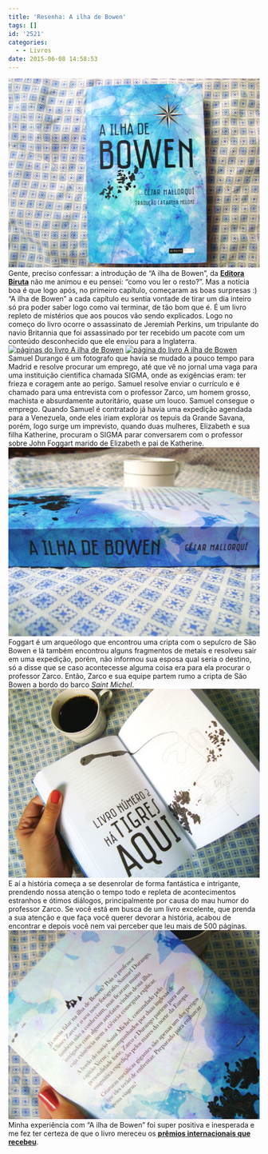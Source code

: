 ```yaml
---
title: 'Resenha: A ilha de Bowen'
tags: []
id: '2521'
categories:
  - - Livros
date: 2015-06-08 14:58:53
---
```


[![capa do livro A ilha de Bowen - Editora Biruta](/wp-content/uploads/2015/06/capa-do-livro-A-ilha-de-Bowen-Editora-Biruta-1024x768.jpg)](/wp-content/uploads/2015/06/capa-do-livro-A-ilha-de-Bowen-Editora-Biruta.jpg) Gente, preciso confessar: a introdução de “A ilha de Bowen”, da **[Editora Biruta](http://www.editorabiruta.com.br/livro/a-ilha-de-bowen/)** não me animou e eu pensei: “como vou ler o resto?”. Mas a notícia boa é que logo após, no primeiro capítulo, começaram as boas surpresas :) “A ilha de Bowen” a cada capítulo eu sentia vontade de tirar um dia inteiro só pra poder saber logo como vai terminar, de tão bom que é. É um livro repleto de mistérios que aos poucos vão sendo explicados. Logo no começo do livro ocorre o assassinato de Jeremiah Perkins, um tripulante do navio Britannia que foi assassinado por ter recebido um pacote com um conteúdo desconhecido que ele enviou para a Inglaterra. [![páginas do livro A ilha de Bowen](/wp-content/uploads/2015/06/páginas-do-livro-A-ilha-de-Bowen-1024x768.jpg)](/wp-content/uploads/2015/06/páginas-do-livro-A-ilha-de-Bowen.jpg) [![página do livro A ilha de Bowen](/wp-content/uploads/2015/06/página-do-livro-A-ilha-de-Bowen-1024x768.jpg)](/wp-content/uploads/2015/06/página-do-livro-A-ilha-de-Bowen.jpg) Samuel Durango é um fotografo que havia se mudado a pouco tempo para Madrid e resolve procurar um emprego, até que vê no jornal uma vaga para uma instituição cientifica chamada SIGMA, onde as exigências eram: ter frieza e coragem ante ao perigo. Samuel resolve enviar o currículo e é chamado para uma entrevista com o professor Zarco, um homem grosso, machista e absurdamente autoritário, quase um louco. Samuel consegue o emprego. Quando Samuel é contratado já havia uma expedição agendada para a Venezuela, onde eles iriam explorar os tepuis da Grande Savana, porém, logo surge um imprevisto, quando duas mulheres, Elizabeth e sua filha Katherine, procuram o SIGMA parar conversarem com o professor sobre John Foggart marido de Elizabeth e pai de Katherine. [![lombada do livro A ilha de Bowen](/wp-content/uploads/2015/06/lombada-do-livro-A-ilha-de-Bowen-1024x768.jpg)](/wp-content/uploads/2015/06/lombada-do-livro-A-ilha-de-Bowen.jpg) Foggart é um arqueólogo que encontrou uma cripta com o sepulcro de São Bowen e lá também encontrou alguns fragmentos de metais e resolveu sair em uma expedição, porém, não informou sua esposa qual seria o destino, só a disse que se caso acontecesse alguma coisa era para ela procurar o professor Zarco. Então, Zarco e sua equipe partem rumo a cripta de São Bowen a bordo do barco _Saint Michel_.[![Paginas do livro a Ilha de Bowen da Editora Biruta](/wp-content/uploads/2015/06/Paginas-do-livro-a-Ilha-de-Bowen-da-Editora-Biruta-1024x768.jpg)](/wp-content/uploads/2015/06/Paginas-do-livro-a-Ilha-de-Bowen-da-Editora-Biruta.jpg) E aí a história começa a se desenrolar de forma fantástica e intrigante, prendendo nossa atenção o tempo todo e repleta de acontecimentos estranhos e ótimos diálogos, principalmente por causa do mau humor do professor Zarco. Se você está em busca de um livro excelente, que prenda a sua atenção e que faça você querer devorar a história, acabou de encontrar e depois você nem vai perceber que leu mais de 500 páginas. [![contra capa do livro A ilha de Bowen - Editora Biruta](/wp-content/uploads/2015/06/contra-capa-do-livro-A-ilha-de-Bowen-Editora-Biruta-1024x768.jpg)](/wp-content/uploads/2015/06/contra-capa-do-livro-A-ilha-de-Bowen-Editora-Biruta.jpg) Minha experiência com “A ilha de Bowen” foi super positiva e inesperada e me fez ter certeza de que o livro mereceu os **[prêmios internacionais que recebeu](http://www.editorabiruta.com.br/livro/a-ilha-de-bowen/)**.

